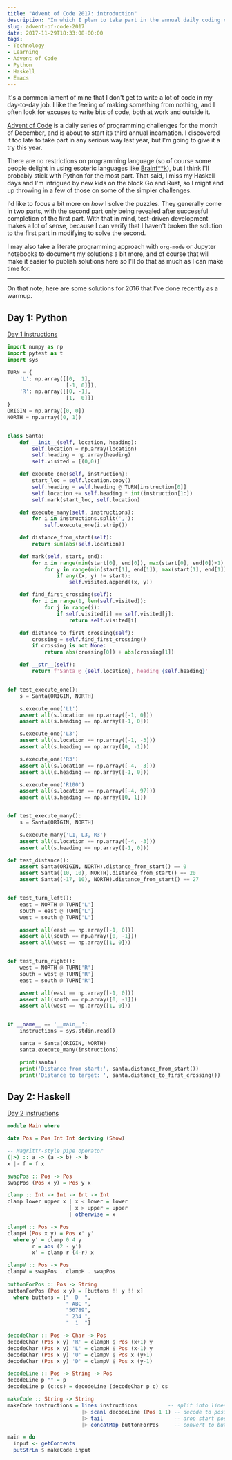 ```yaml
---
title: "Advent of Code 2017: introduction"
description: "In which I plan to take part in the annual daily coding challenge for the month of December."
slug: advent-of-code-2017
date: 2017-11-29T18:33:08+00:00
tags:
- Technology
- Learning
- Advent of Code
- Python
- Haskell
- Emacs
---
```


It's a common lament of mine that I don't get to write a lot of code in my day-to-day job. I like the feeling of making something from nothing, and I often look for excuses to write bits of code, both at work and outside it.

[Advent of Code][] is a daily series of programming challenges for the month of December, and is about to start its third annual incarnation. I discovered it too late to take part in any serious way last year, but I'm going to give it a try this year.

[Advent of Code]: http://adventofcode.com

There are no restrictions on programming language (so of course some people delight in using esoteric languages like [Brainf**k](https://en.wikipedia.org/wiki/Brainfuck)), but I think I'll probably stick with Python for the most part. That said, I miss my Haskell days and I'm intrigued by new kids on the block Go and Rust, so I might end up throwing in a few of those on some of the simpler challenges.

I'd like to focus a bit more on *how* I solve the puzzles. They generally come in two parts, with the second part only being revealed after successful completion of the first part. With that in mind, test-driven development makes a lot of sense, because I can verify that I haven't broken the solution to the first part in modifying to solve the second.

I may also take a literate programming approach with `org-mode` or Jupyter notebooks to document my solutions a bit more, and of course that will make it easier to publish solutions here so I'll do that as much as I can make time for.

---

On that note, here are some solutions for 2016 that I've done recently as a warmup.

## Day 1: Python

[Day 1 instructions](http://adventofcode.com/2016/day/1)

```python
import numpy as np
import pytest as t
import sys

TURN = {
    'L': np.array([[0,  1],
                   [-1, 0]]),
    'R': np.array([[0, -1],
                   [1,  0]])
}
ORIGIN = np.array([0, 0])
NORTH = np.array([0, 1])


class Santa:
    def __init__(self, location, heading):
        self.location = np.array(location)
        self.heading = np.array(heading)
        self.visited = [(0,0)]

    def execute_one(self, instruction):
        start_loc = self.location.copy()
        self.heading = self.heading @ TURN[instruction[0]]
        self.location += self.heading * int(instruction[1:])
        self.mark(start_loc, self.location)

    def execute_many(self, instructions):
        for i in instructions.split(','):
            self.execute_one(i.strip())

    def distance_from_start(self):
        return sum(abs(self.location))

    def mark(self, start, end):
        for x in range(min(start[0], end[0]), max(start[0], end[0])+1):
            for y in range(min(start[1], end[1]), max(start[1], end[1])+1):
                if any((x, y) != start):
                    self.visited.append((x, y))

    def find_first_crossing(self):
        for i in range(1, len(self.visited)):
            for j in range(i):
                if self.visited[i] == self.visited[j]:
                    return self.visited[i]

    def distance_to_first_crossing(self):
        crossing = self.find_first_crossing()
        if crossing is not None:
            return abs(crossing[0]) + abs(crossing[1])

    def __str__(self):
        return f'Santa @ {self.location}, heading {self.heading}'


def test_execute_one():
    s = Santa(ORIGIN, NORTH)

    s.execute_one('L1')
    assert all(s.location == np.array([-1, 0]))
    assert all(s.heading == np.array([-1, 0]))

    s.execute_one('L3')
    assert all(s.location == np.array([-1, -3]))
    assert all(s.heading == np.array([0, -1]))

    s.execute_one('R3')
    assert all(s.location == np.array([-4, -3]))
    assert all(s.heading == np.array([-1, 0]))

    s.execute_one('R100')
    assert all(s.location == np.array([-4, 97]))
    assert all(s.heading == np.array([0, 1]))


def test_execute_many():
    s = Santa(ORIGIN, NORTH)

    s.execute_many('L1, L3, R3')
    assert all(s.location == np.array([-4, -3]))
    assert all(s.heading == np.array([-1, 0]))

def test_distance():
    assert Santa(ORIGIN, NORTH).distance_from_start() == 0
    assert Santa((10, 10), NORTH).distance_from_start() == 20
    assert Santa((-17, 10), NORTH).distance_from_start() == 27


def test_turn_left():
    east = NORTH @ TURN['L']
    south = east @ TURN['L']
    west = south @ TURN['L']

    assert all(east == np.array([-1, 0]))
    assert all(south == np.array([0, -1]))
    assert all(west == np.array([1, 0]))


def test_turn_right():
    west = NORTH @ TURN['R']
    south = west @ TURN['R']
    east = south @ TURN['R']

    assert all(east == np.array([-1, 0]))
    assert all(south == np.array([0, -1]))
    assert all(west == np.array([1, 0]))


if __name__ == '__main__':
    instructions = sys.stdin.read()

    santa = Santa(ORIGIN, NORTH)
    santa.execute_many(instructions)

    print(santa)
    print('Distance from start:', santa.distance_from_start())
    print('Distance to target: ', santa.distance_to_first_crossing())
```

## Day 2: Haskell

[Day 2 instructions](http://adventofcode.com/2016/day/2)

```haskell
module Main where

data Pos = Pos Int Int deriving (Show)

-- Magrittr-style pipe operator
(|>) :: a -> (a -> b) -> b
x |> f = f x

swapPos :: Pos -> Pos
swapPos (Pos x y) = Pos y x

clamp :: Int -> Int -> Int -> Int
clamp lower upper x | x < lower = lower
                    | x > upper = upper
                    | otherwise = x

clampH :: Pos -> Pos
clampH (Pos x y) = Pos x' y'
  where y' = clamp 0 4 y
        r = abs (2 - y')
        x' = clamp r (4-r) x

clampV :: Pos -> Pos
clampV = swapPos . clampH . swapPos
                        
buttonForPos :: Pos -> String
buttonForPos (Pos x y) = [buttons !! y !! x]
  where buttons = ["  D  ",
                   " ABC ",
                   "56789",
                   " 234 ",
                   "  1  "]

decodeChar :: Pos -> Char -> Pos
decodeChar (Pos x y) 'R' = clampH $ Pos (x+1) y
decodeChar (Pos x y) 'L' = clampH $ Pos (x-1) y
decodeChar (Pos x y) 'U' = clampV $ Pos x (y+1)
decodeChar (Pos x y) 'D' = clampV $ Pos x (y-1)

decodeLine :: Pos -> String -> Pos
decodeLine p "" = p
decodeLine p (c:cs) = decodeLine (decodeChar p c) cs

makeCode :: String -> String
makeCode instructions = lines instructions          -- split into lines
                        |> scanl decodeLine (Pos 1 1) -- decode to positions
                        |> tail                       -- drop start position
                        |> concatMap buttonForPos     -- convert to buttons

main = do
  input <- getContents
  putStrLn $ makeCode input
```
